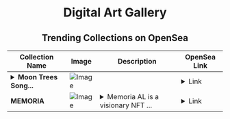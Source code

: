 <div align="center">

# Digital Art Gallery

## Trending Collections on OpenSea

| Collection Name                       | Image                                                                                     | Description                       | OpenSea Link                                                                                          |
|---------------------------------------|-------------------------------------------------------------------------------------------|-----------------------------------|--------------------------------------------------------------------------------------------------------|
| **<details><summary>Moon Trees Song...</summary>Moon Trees Songs</details>** | ![Image](https://i.seadn.io/s/raw/files/52b68a0c2834038b99673ee4b70db734.jpg?w=500&auto=format?w=200&auto=format) |  | <details><summary>Link</summary>[Moon Trees Songs](https://opensea.io/collection/moon-trees-songs)</details> |
| **MEMORIA** | ![Image](https://i.seadn.io/s/raw/files/d1380ac50354cfed7f3afac1dd54e155.png?w=500&auto=format?w=200&auto=format) | <details><summary>Memoria AL is a visionary NFT ...</summary>Memoria AL is a visionary NFT collection of 1,888 unique digital assets that go beyond collectibles. Each NFT acts as a AI Agent and a decentralized Node, enabling holders to actively support the Memoria L1 chain infrastructure while unlocking exclusive benefits. Be part of the Memoria ecosystem and fuel the future of decentralized Web3 vibes!</details> | <details><summary>Link</summary>[MEMORIA](https://opensea.io/collection/memoria-40)</details> |

</div>